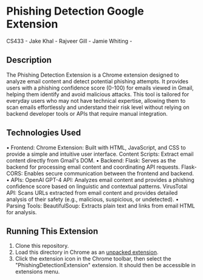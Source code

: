 # Phishing Detection Google Extension
CS433 - Jake Khal - Rajveer Gill - Jamie Whiting -

## Description
The Phishing Detection Extension is a Chrome extension designed to analyze email content and detect potential phishing attempts. It provides users with a phishing confidence score (0-100) for emails viewed in Gmail, helping them identify and avoid malicious attacks. This tool is tailored for everyday users who may not have technical expertise, allowing them to scan emails effortlessly and understand their risk level without relying on backend developer tools or APIs that require manual integration.


## Technologies Used
• Frontend:
Chrome Extension: Built with HTML, JavaScript, and CSS to provide a simple and intuitive user interface.
Content Scripts: Extract email content directly from Gmail's DOM.
• Backend:
Flask: Serves as the backend for processing email content and coordinating API requests.
Flask-CORS: Enables secure communication between the frontend and backend.
• APIs:
OpenAI GPT-4 API: Analyzes email content and provides a phishing confidence score based on linguistic and contextual patterns.
VirusTotal API: Scans URLs extracted from email content and provides detailed analysis of their safety (e.g., malicious, suspicious, or undetected).
• Parsing Tools:
BeautifulSoup: Extracts plain text and links from email HTML for analysis.

## Running This Extension
1. Clone this repository.
2. Load this directory in Chrome as an [unpacked extension](https://developer.chrome.com/docs/extensions/mv3/getstarted/development-basics/#load-unpacked).
3. Click the extension icon in the Chrome toolbar, then select the "PhishingDetectionExtension" extension. It should then be accessible in extensions menu.
